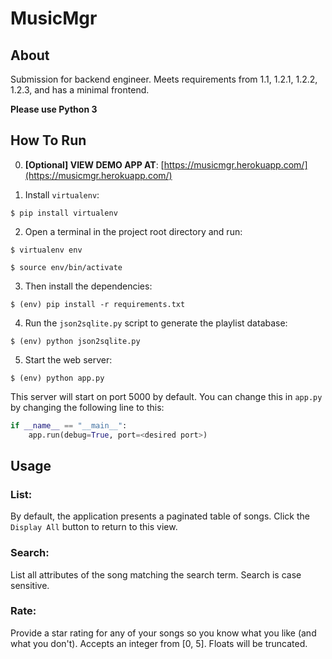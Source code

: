 # MusicMgr

## About
Submission for backend engineer. Meets requirements from 1.1, 1.2.1, 1.2.2, 1.2.3, and has a minimal frontend.

**Please use Python 3**

## How To Run
0. **[Optional] VIEW DEMO APP AT**:
[https://musicmgr.herokuapp.com/](https://musicmgr.herokuapp.com/)

1. Install `virtualenv`:
```
$ pip install virtualenv
```

2. Open a terminal in the project root directory and run:
```
$ virtualenv env
```
```
$ source env/bin/activate
```

3. Then install the dependencies:
```
$ (env) pip install -r requirements.txt
```

4. Run the `json2sqlite.py` script to generate the playlist database:
```
$ (env) python json2sqlite.py
```

5. Start the web server:
```
$ (env) python app.py
```

This server will start on port 5000 by default. You can change this in `app.py` by changing the following line to this:

```python
if __name__ == "__main__":
    app.run(debug=True, port=<desired port>)
```

## Usage

### List:
By default, the application presents a paginated table of songs.
Click the `Display All` button to return to this view.

### Search:
List all attributes of the song matching the search term.
Search is case sensitive.

### Rate:
Provide a star rating for any of your songs so you know what you like (and what you don't).
Accepts an integer from [0, 5].
Floats will be truncated.
